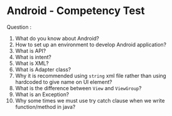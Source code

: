 # Android - Competency Test

Question :

1. What do you know about Android?
2. How to set up an environment to develop Android application?
3. What is API?
4. What is intent?
5. What is XML?
6. What is Adapter class?
7. Why it is recommended using `string` xml file rather than using hardcoded to give name on UI element?
8. What is the difference between `View` and `ViewGroup`?
9. What is an Exception?
10. Why some times we must use try catch clause when we write function/method in java?